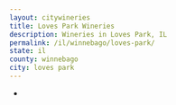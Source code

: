 ```yaml
---
layout: citywineries
title: Loves Park Wineries
description: Wineries in Loves Park, IL
permalink: /il/winnebago/loves-park/
state: il
county: winnebago
city: loves park
---
```

-
